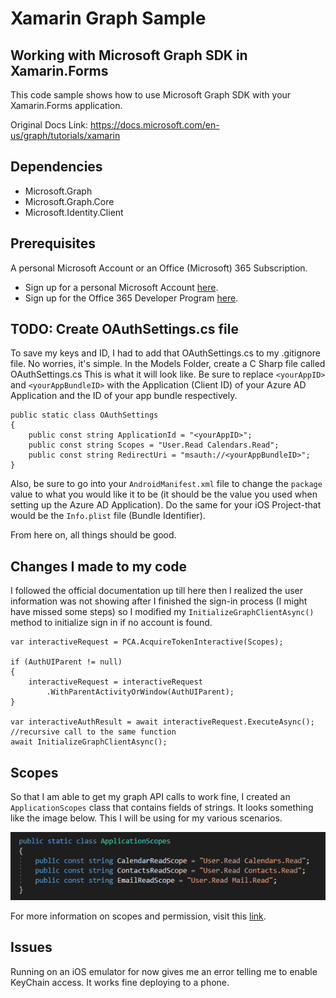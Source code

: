 # Xamarin Graph Sample
## Working with Microsoft Graph SDK in Xamarin.Forms

This code sample shows how to use Microsoft Graph SDK with your Xamarin.Forms application.

Original Docs Link: https://docs.microsoft.com/en-us/graph/tutorials/xamarin

## Dependencies
- Microsoft.Graph
- Microsoft.Graph.Core
- Microsoft.Identity.Client

## Prerequisites
A personal Microsoft Account or an Office (Microsoft) 365 Subscription.

- Sign up for a personal Microsoft Account [here](https://signup.live.com/signup?wa=wsignin1.0&rpsnv=12&ct=1454618383&rver=6.4.6456.0&wp=MBI_SSL_SHARED&wreply=https://mail.live.com/default.aspx&id=64855&cbcxt=mai&bk=1454618383&uiflavor=web&uaid=b213a65b4fdc484382b6622b3ecaa547&mkt=E-US&lc=1033&lic=1).
- Sign up for the Office 365 Developer Program [here](https://developer.microsoft.com/office/dev-program).


## TODO: Create OAuthSettings.cs file
To save my keys and ID, I had to add that OAuthSettings.cs to my .gitignore file.
No worries, it's simple.
In the Models Folder, create a C Sharp file called OAuthSettings.cs
This is what it will look like. Be sure to replace `<yourAppID>` and `<yourAppBundleID>` with the Application (Client ID) of your Azure AD Application and the ID of your app bundle respectively.

    public static class OAuthSettings
    {
        public const string ApplicationId = "<yourAppID>";
        public const string Scopes = "User.Read Calendars.Read";
        public const string RedirectUri = "msauth://<yourAppBundleID>";
    }

Also, be sure to go into your `AndroidManifest.xml` file to change the `package` value to what you would like it to be (it should be the value you used when setting up the Azure AD Application). Do the same for your iOS Project-that would be the `Info.plist` file (Bundle Identifier).

From here on, all things should be good.

## Changes I made to my code

I followed the official documentation up till here then I realized the user information was not showing after I finished the sign-in process (I might have missed some steps) so I modified my `InitializeGraphClientAsync()` method to initialize sign in if no account is found.

    var interactiveRequest = PCA.AcquireTokenInteractive(Scopes);

    if (AuthUIParent != null)
    {
        interactiveRequest = interactiveRequest
            .WithParentActivityOrWindow(AuthUIParent);
    }

    var interactiveAuthResult = await interactiveRequest.ExecuteAsync();
    //recursive call to the same function
    await InitializeGraphClientAsync();

## Scopes
So that I am able to get my graph API calls to work fine, I created an `ApplicationScopes` class that contains fields of strings. It looks something like the image below. This I will be using for my various scenarios.

![Application Scopes](/Images/ApplicationScopes.png)

For more information on scopes and permission, visit this [link](https://docs.microsoft.com/en-us/graph/permissions-reference#mail-permissions).

## Issues
Running on an iOS emulator for now gives me an error telling me to enable KeyChain access. It works fine deploying to a phone.

